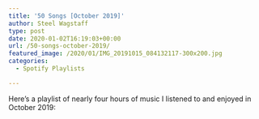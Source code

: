 ```yaml
---
title: '50 Songs [October 2019]'
author: Steel Wagstaff
type: post
date: 2020-01-02T16:19:03+00:00
url: /50-songs-october-2019/
featured_image: /2020/01/IMG_20191015_084132117-300x200.jpg
categories:
  - Spotify Playlists

---
```

Here&#8217;s a playlist of nearly four hours of music I listened to and enjoyed in October 2019: